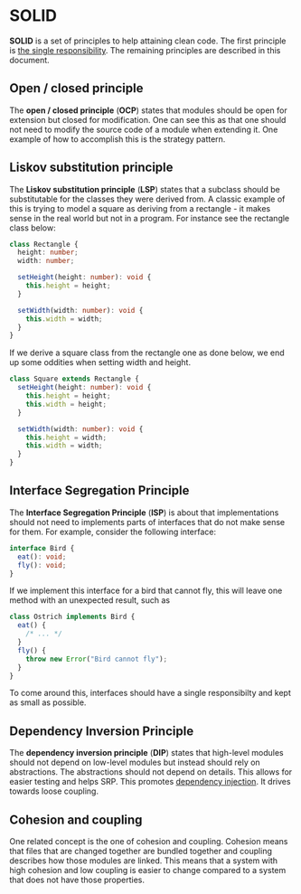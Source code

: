 # SOLID

**SOLID** is a set of principles to help attaining clean code. The first
principle is [the single responsibility](./srp.md). The remaining principles are
described in this document.

## Open / closed principle

The **open / closed principle** (**OCP**) states that modules should be open for
extension but closed for modification. One can see this as that one should not
need to modify the source code of a module when extending it. One example of how
to accomplish this is the strategy pattern.

## Liskov substitution principle

The **Liskov substitution principle** (**LSP**) states that a subclass should be
substitutable for the classes they were derived from. A classic example of this
is trying to model a square as deriving from a rectangle - it makes sense in the
real world but not in a program. For instance see the rectangle class below:

```ts
class Rectangle {
  height: number;
  width: number;

  setHeight(height: number): void {
    this.height = height;
  }

  setWidth(width: number): void {
    this.width = width;
  }
}
```

If we derive a square class from the rectangle one as done below, we end up some
oddities when setting width and height.

```ts
class Square extends Rectangle {
  setHeight(height: number): void {
    this.height = height;
    this.width = height;
  }

  setWidth(width: number): void {
    this.height = width;
    this.width = width;
  }
}
```

## Interface Segregation Principle

The **Interface Segregation Principle** (**ISP**) is about that implementations
should not need to implements parts of interfaces that do not make sense for
them. For example, consider the following interface:

```ts
interface Bird {
  eat(): void;
  fly(): void;
}
```

If we implement this interface for a bird that cannot fly, this will leave one
method with an unexpected result, such as

```ts
class Ostrich implements Bird {
  eat() {
    /* ... */
  }
  fly() {
    throw new Error("Bird cannot fly");
  }
}
```

To come around this, interfaces should have a single responsibilty and kept as
small as possible.

## Dependency Inversion Principle

The **dependency inversion principle** (**DIP**) states that high-level modules
should not depend on low-level modules but instead should rely on abstractions.
The abstractions should not depend on details. This allows for easier testing
and helps SRP. This promotes [dependency injection](./dependency_injection.md).
It drives towards loose coupling.

## Cohesion and coupling

One related concept is the one of cohesion and coupling. Cohesion means that
files that are changed together are bundled together and coupling describes how
those modules are linked. This means that a system with high cohesion and low
coupling is easier to change compared to a system that does not have those
properties.
